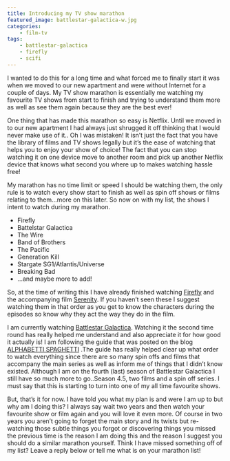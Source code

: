 ```yaml
---
title: Introducing my TV show marathon
featured_image: battlestar-galactica-w.jpg
categories:
    - film-tv
tags:
    - battlestar-galactica
    - firefly
    - scifi
---
```

I wanted to do this for a long time and what forced me to finally start it was when we moved to our new apartment and were without Internet for a couple of days.  My TV show marathon is essentially me watching my favourite TV shows from start to finish and trying to understand them more as well as see them again because they are the best ever!

<!--more-->

One thing that has made this marathon so easy is Netflix. Until we moved in to our new apartment I had always just shrugged it off thinking that I would never make use of it.. Oh I was mistaken! It isn’t just the fact that you have the library of films and TV shows legally but it’s the ease of watching that helps you to enjoy your show of choice! The fact that you can stop watching it on one device move to another room and pick up another Netflix device that knows what second you where up to makes watching hassle free!

My marathon has no time limit or speed I should be watching them,  the only rule is to watch every show start to finish as well as spin off shows or films relating to them…more on this later. So now on with my list,  the shows I intent to watch during my marathon.

- Firefly
- Battelstar Galactica
- The Wire
- Band of Brothers
- The Pacific
- Generation Kill
- Stargate SG1/Atlantis/Universe
- Breaking Bad
- …and maybe more to add!

So, at the time of writing this I have already finished watching [Firefly][firefly] and the accompanying film [Serenity][serenity]. If you haven’t seen these I suggest watching them in that order as you get to know the characters during the episodes so know why they act the way they do in the film.

I am currently watching [Battlestar Galactica][battlestar]. Watching it the second time round has really helped me understand and also appreciate it for how good it actually is! I am following the guide that was posted on the blog [ALPHABETTI SPAGHETTI][bsg-guide] .The guide has really helped clear up what order to watch everything since there are so many spin offs and films that accompany the main series as well as inform me of things that I didn’t know existed. Although I am on the fourth (last) season of Battlestar Galactica I still have so much more to go..Season 4.5, two films and a spin off series. I must say that this is starting to turn into one of my all time favourite shows.

But, that’s it for now. I have told you what my plan is and were I am up to but why am I doing this? I always say wait two years and then watch your favourite show or film again and you will love it even more. Of course in two years you aren’t going to forget the main story and its twists but re-watching those subtle things you forgot or discovering things you missed the previous time is the reason I am doing this and the reason I suggest you should do a similar marathon yourself. Think I have missed something off of my list? Leave a reply below or tell me what is on your marathon list!

[firefly]: http://www.imdb.com/title/tt0303461/
[serenity]: http://www.imdb.com/title/tt0379786/
[battlestar]: http://www.imdb.com/title/tt0407362/
[bsg-guide]: http://thunderpeel2001.blogspot.co.uk/2010/02/battlestar-galactica-viewing-order.html
